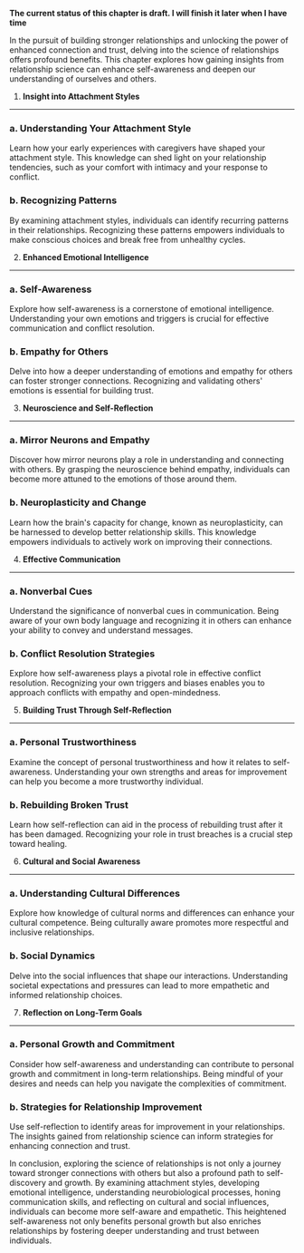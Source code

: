 **The current status of this chapter is draft. I will finish it later when I have time**

In the pursuit of building stronger relationships and unlocking the power of enhanced connection and trust, delving into the science of relationships offers profound benefits. This chapter explores how gaining insights from relationship science can enhance self-awareness and deepen our understanding of ourselves and others.

1. **Insight into Attachment Styles**
-------------------------------------

### a. **Understanding Your Attachment Style**

Learn how your early experiences with caregivers have shaped your attachment style. This knowledge can shed light on your relationship tendencies, such as your comfort with intimacy and your response to conflict.

### b. **Recognizing Patterns**

By examining attachment styles, individuals can identify recurring patterns in their relationships. Recognizing these patterns empowers individuals to make conscious choices and break free from unhealthy cycles.

2. **Enhanced Emotional Intelligence**
--------------------------------------

### a. **Self-Awareness**

Explore how self-awareness is a cornerstone of emotional intelligence. Understanding your own emotions and triggers is crucial for effective communication and conflict resolution.

### b. **Empathy for Others**

Delve into how a deeper understanding of emotions and empathy for others can foster stronger connections. Recognizing and validating others' emotions is essential for building trust.

3. **Neuroscience and Self-Reflection**
---------------------------------------

### a. **Mirror Neurons and Empathy**

Discover how mirror neurons play a role in understanding and connecting with others. By grasping the neuroscience behind empathy, individuals can become more attuned to the emotions of those around them.

### b. **Neuroplasticity and Change**

Learn how the brain's capacity for change, known as neuroplasticity, can be harnessed to develop better relationship skills. This knowledge empowers individuals to actively work on improving their connections.

4. **Effective Communication**
------------------------------

### a. **Nonverbal Cues**

Understand the significance of nonverbal cues in communication. Being aware of your own body language and recognizing it in others can enhance your ability to convey and understand messages.

### b. **Conflict Resolution Strategies**

Explore how self-awareness plays a pivotal role in effective conflict resolution. Recognizing your own triggers and biases enables you to approach conflicts with empathy and open-mindedness.

5. **Building Trust Through Self-Reflection**
---------------------------------------------

### a. **Personal Trustworthiness**

Examine the concept of personal trustworthiness and how it relates to self-awareness. Understanding your own strengths and areas for improvement can help you become a more trustworthy individual.

### b. **Rebuilding Broken Trust**

Learn how self-reflection can aid in the process of rebuilding trust after it has been damaged. Recognizing your role in trust breaches is a crucial step toward healing.

6. **Cultural and Social Awareness**
------------------------------------

### a. **Understanding Cultural Differences**

Explore how knowledge of cultural norms and differences can enhance your cultural competence. Being culturally aware promotes more respectful and inclusive relationships.

### b. **Social Dynamics**

Delve into the social influences that shape our interactions. Understanding societal expectations and pressures can lead to more empathetic and informed relationship choices.

7. **Reflection on Long-Term Goals**
------------------------------------

### a. **Personal Growth and Commitment**

Consider how self-awareness and understanding can contribute to personal growth and commitment in long-term relationships. Being mindful of your desires and needs can help you navigate the complexities of commitment.

### b. **Strategies for Relationship Improvement**

Use self-reflection to identify areas for improvement in your relationships. The insights gained from relationship science can inform strategies for enhancing connection and trust.

In conclusion, exploring the science of relationships is not only a journey toward stronger connections with others but also a profound path to self-discovery and growth. By examining attachment styles, developing emotional intelligence, understanding neurobiological processes, honing communication skills, and reflecting on cultural and social influences, individuals can become more self-aware and empathetic. This heightened self-awareness not only benefits personal growth but also enriches relationships by fostering deeper understanding and trust between individuals.
